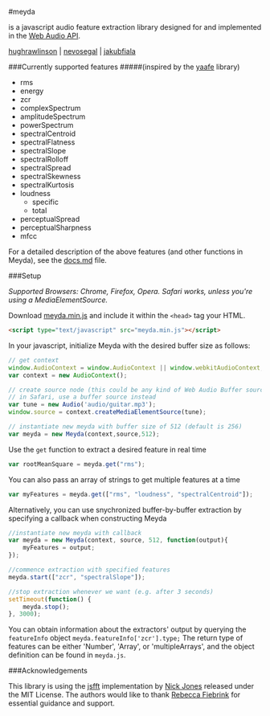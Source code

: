 #meyda

is a javascript audio feature extraction library designed for and implemented in the [Web Audio API](https://github.com/WebAudio/web-audio-api "Web Audio API").

[hughrawlinson](https://github.com/hughrawlinson "Hugh Rawlinson") | [nevosegal](https://github.com/nevosegal "Nevo Segal") | [jakubfiala](https://github.com/jakubfiala "Jakub Fiala")

###Currently supported features
#####(inspired by the [yaafe](http://yaafe.sourceforge.net "yaafe") library)

+ rms
+ energy
+ zcr
+ complexSpectrum
+ amplitudeSpectrum
+ powerSpectrum
+ spectralCentroid
+ spectralFlatness
+ spectralSlope
+ spectralRolloff
+ spectralSpread
+ spectralSkewness
+ spectralKurtosis
+ loudness
	- specific
	- total
+ perceptualSpread
+ perceptualSharpness
+ mfcc

For a detailed description of the above features (and other functions in Meyda), see the [docs.md](https://github.com/hughrawlinson/meyda/blob/master/docs.md "docs.md") file.

###Setup

_Supported Browsers: Chrome, Firefox, Opera. Safari works, unless you're using a MediaElementSource._

Download [meyda.min.js](https://github.com/hughrawlinson/meyda/blob/master/meyda.min.js "meyda.min.js") and include it within the `<head>` tag your HTML.

```html
<script type="text/javascript" src="meyda.min.js"></script>
```

In your javascript, initialize Meyda with the desired buffer size as follows:
```js
// get context
window.AudioContext = window.AudioContext || window.webkitAudioContext;
var context = new AudioContext();

// create source node (this could be any kind of Web Audio Buffer source or a Media Element/Media Stream source)
// in Safari, use a buffer source instead
var tune = new Audio('audio/guitar.mp3');
window.source = context.createMediaElementSource(tune);

// instantiate new meyda with buffer size of 512 (default is 256)
var meyda = new Meyda(context,source,512);
```

Use the `get` function to extract a desired feature in real time
```js
var rootMeanSquare = meyda.get("rms");
```
You can also pass an array of strings to get multiple features at a time
```js
var myFeatures = meyda.get(["rms", "loudness", "spectralCentroid"]);
```

Alternatively, you can use snychronized buffer-by-buffer extraction by specifying a callback when constructing Meyda
```js
//instantiate new meyda with callback
var meyda = new Meyda(context, source, 512, function(output){
	myFeatures = output;
});

//commence extraction with specified features
meyda.start(["zcr", "spectralSlope"]);

//stop extraction whenever we want (e.g. after 3 seconds)
setTimeout(function() {
	meyda.stop();
}, 3000);

```

You can obtain information about the extractors' output by querying the `featureInfo` object
`meyda.featureInfo['zcr'].type;`
The return type of features can be either 'Number', 'Array', or 'multipleArrays', and the object definition can be found in `meyda.js`.

###Acknowledgements

This library is using the [jsfft](https://github.com/dntj/jsfft "jsfft") implementation by [Nick Jones](https://github.com/dntj "Nick Jones") released under the MIT License.
The authors would like to thank [Rebecca Fiebrink](https://twitter.com/RebeccaFiebrink "Rebecca Fiebrink") for essential guidance and support.


